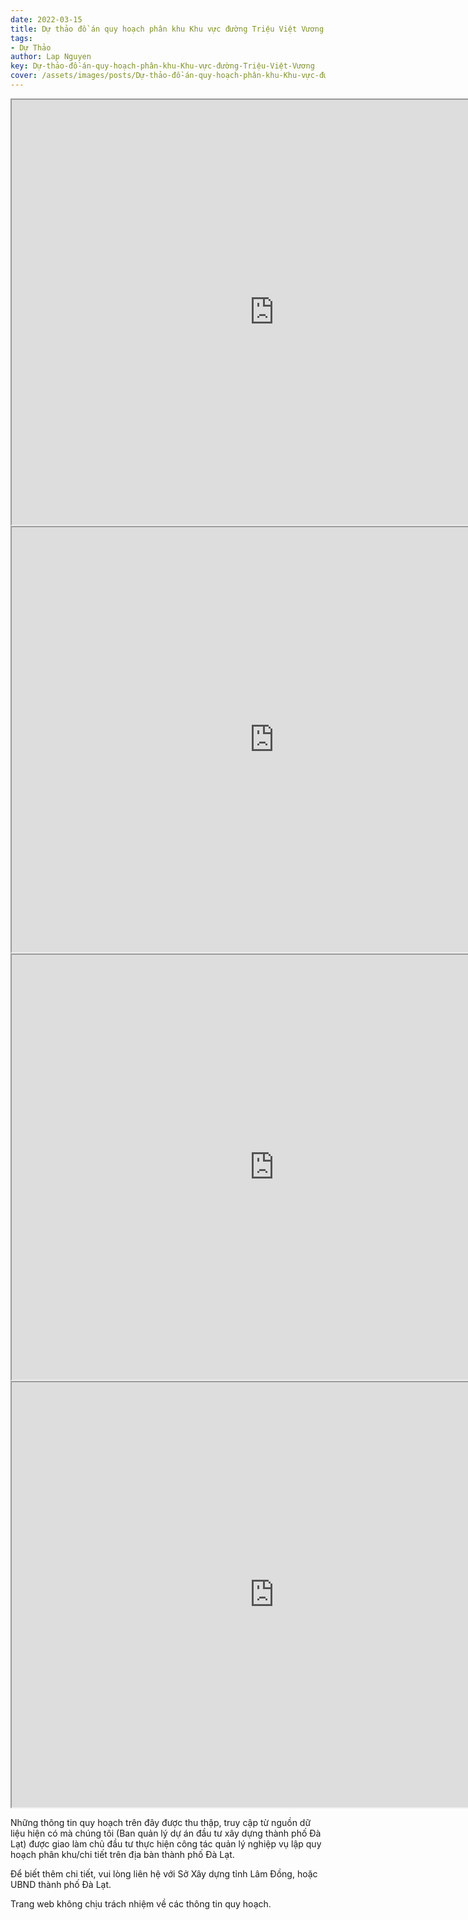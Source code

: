 ```yaml
---
date: 2022-03-15
title: Dự thảo đồ án quy hoạch phân khu Khu vực đường Triệu Việt Vương - An Bình - Đống Đa (Khu D2), phường 3, thành phố Đà Lạt
tags:
- Dự Thảo
author: Lap Nguyen
key: Dự-thảo-đồ-án-quy-hoạch-phân-khu-Khu-vực-đường-Triệu-Việt-Vương
cover: /assets/images/posts/Dự-thảo-đồ-án-quy-hoạch-phân-khu-Khu-vực-đường-Triệu-Việt-Vương---An-Bình---Đống-Đa-(Khu-D2),-phường-3,-thành-phố-Đà-Lạt.png
---
```


<iframe src="https://drive.google.com/file/d/13nxF_lBMwFY0ihycEXWjc7EO42-Yz3c9/preview" width="840" height="680"></iframe>
<iframe src="https://drive.google.com/file/d/1y16OdkQinN62SmY8Sme9Fy6uHEpU3u06/preview" width="840" height="680"></iframe>
<iframe src="https://drive.google.com/file/d/1dzgwU8MznOrIKYUO5vR7RRQAyQVMsRYB/preview" width="840" height="680"></iframe>
<iframe src="https://drive.google.com/file/d/11hNl0LIT7yf5Hq4VuKgjkT4vz322oMbY/preview" width="840" height="680"></iframe>

Những thông tin quy hoạch trên đây được thu thập, truy cập từ nguồn dữ liệu hiện có mà chúng tôi
(Ban quản lý dự án đầu tư xây dựng thành phố Đà Lạt) được giao làm chủ đầu tư thực hiện công tác quản lý nghiệp vụ
lập quy hoạch phân khu/chi tiết trên địa bàn thành phố Đà Lạt.

Để biết thêm chi tiết, vui lòng liên hệ với Sở Xây dựng tỉnh Lâm Đồng, hoặc UBND thành phố Đà Lạt.

Trang web không chịu trách nhiệm về các thông tin quy hoạch.

